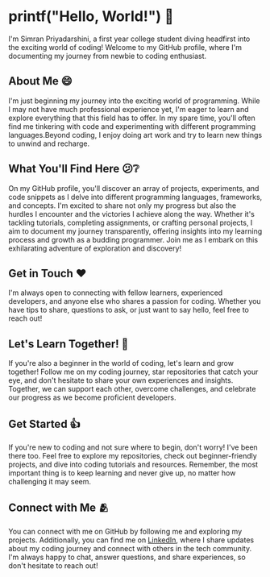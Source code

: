 

# printf("Hello, World!") 👋

I'm Simran Priyadarshini, a first year college student diving headfirst into the exciting world of coding! Welcome to my GitHub profile, where I'm documenting my journey from newbie to coding enthusiast.

## About Me 😄

I'm just beginning my journey into the exciting world of programming. While I may not have much professional experience yet, I'm eager to learn and explore everything that this field has to offer. In my spare time, you'll often find me tinkering with code and experimenting with different programming languages.Beyond coding, I enjoy doing art work and try to learn new things to unwind and recharge.

## What You'll Find Here 😕❔


On my GitHub profile, you'll discover an array of projects, experiments, and code snippets as I delve into different programming languages, frameworks, and concepts. I'm excited to share not only my progress but also the hurdles I encounter and the victories I achieve along the way. Whether it's tackling tutorials, completing assignments, or crafting personal projects, I aim to document my journey transparently, offering insights into my learning process and growth as a budding programmer. Join me as I embark on this exhilarating adventure of exploration and discovery!


## Get in Touch ❤️
I'm always open to connecting with fellow learners, experienced developers, and anyone else who shares a passion for coding. Whether you have tips to share, questions to ask, or just want to say hello, feel free to reach out!


## Let's Learn Together! 🤝
If you're also a beginner in the world of coding, let's learn and grow together! Follow me on my coding journey, star repositories that catch your eye, and don't hesitate to share your own experiences and insights. Together, we can support each other, overcome challenges, and celebrate our progress as we become proficient developers.

## Get Started 👍
If you're new to coding and not sure where to begin, don't worry! I've been there too. Feel free to explore my repositories, check out beginner-friendly projects, and dive into coding tutorials and resources. Remember, the most important thing is to keep learning and never give up, no matter how challenging it may seem.


## Connect with Me 🫂
You can connect with me on GitHub by following me and exploring my projects. Additionally, you can find me on [LinkedIn](www.linkedin.com/in/simran-priyadarshini-1a9a072a5), where I share updates about my coding journey and connect with others in the tech community. I'm always happy to chat, answer questions, and share experiences, so don't hesitate to reach out!

